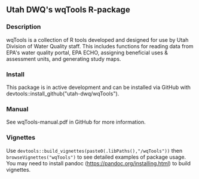 ## Utah DWQ's wqTools R-package

### Description
wqTools is a collection of R tools developed and designed for use by Utah Division of Water Quality staff.
This includes functions for reading data from EPA's water quality portal, EPA ECHO, assigning beneficial uses & assessment units, and generating study maps.

### Install
This package is in active development and can be installed via GitHub with devtools::install_github("utah-dwq/wqTools").

### Manual
See wqTools-manual.pdf in GitHub for more information.

### Vignettes
Use `devtools::build_vignettes(paste0(.libPaths(),"/wqTools"))` then `browseVignettes("wqTools")` to see detailed examples of package usage. You may need to install pandoc (https://pandoc.org/installing.html) to build vignettes.
